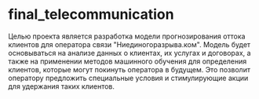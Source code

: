 # final_telecommunication

Целью проекта является разработка модели прогнозирования оттока клиентов для оператора связи "Ниединогоразрыва.ком". Модель будет основываться на анализе данных о клиентах, их услугах и договорах, а также на применении методов машинного обучения для определения клиентов, которые могут покинуть оператора в будущем. Это позволит оператору предложить специальные условия и стимулирующие акции для удержания таких клиентов.
